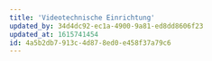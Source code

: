 ```yaml
---
title: 'Videotechnische Einrichtung'
updated_by: 34d4dc92-ec1a-4900-9a81-ed8dd8606f23
updated_at: 1615741454
id: 4a5b2db7-913c-4d87-8ed0-e458f37a79c6
---
```

